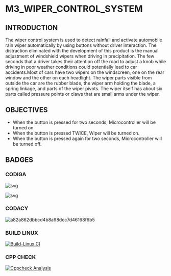 # M3_WIPER_CONTROL_SYSTEM

## INTRODUCTION

The wiper control system is used to detect rainfall and activate automobile rain wiper automatically by using buttons without driver interaction. The distraction eliminated with the development of this product is the manual adjustment of windshield wipers when driving in precipitation. The few seconds that a driver takes their attention off the road to adjust a knob while driving in poor weather conditions could potentially lead to car accidents.Most of cars have two wipers on the windscreen, one on the rear window and the other on each headlight. The wiper parts visible from outside the car are the rubber blade, the wiper arm holding the blade, a spring linkage, and parts of the wiper pivots. The wiper itself has about six parts called pressure points or claws that are small arms under the wiper.

## OBJECTIVES
*	When the button is pressed for two seconds, Microcontroller will be turned on.
*	When the button is pressed TWICE, Wiper will be turned on.
*	When the button is pressed again for two seconds, Microcontroller will be turned off.
## BADGES

### CODIGA

![svg](https://user-images.githubusercontent.com/101172144/168335163-7d618d97-0254-40ae-8d22-599513c228c1.svg)

![svg](https://user-images.githubusercontent.com/101172144/168335187-41a3a674-2dfd-4379-95a6-0d7b84605800.svg)

### CODACY

![a82a862dbbcd4b8a98dcc7d46168f6b5](https://user-images.githubusercontent.com/101172144/168336241-f4e25a73-0040-400a-af19-ac1f957c448c.svg)

### BUILD LINUX

[![Build-Linux CI](https://github.com/Kentanicmario/M3_WIPER-CONTROL-SYSTEM/actions/workflows/Build%20on%20linux.yml/badge.svg)](https://github.com/Kentanicmario/M3_WIPER-CONTROL-SYSTEM/actions/workflows/Build%20on%20linux.yml)

### CPP CHECK

[![Cppcheck Analysis](https://github.com/Kentanicmario/M3_WIPER-CONTROL-SYSTEM/actions/workflows/cppcheck%20analysis.yml/badge.svg)](https://github.com/Kentanicmario/M3_WIPER-CONTROL-SYSTEM/actions/workflows/cppcheck%20analysis.yml)
